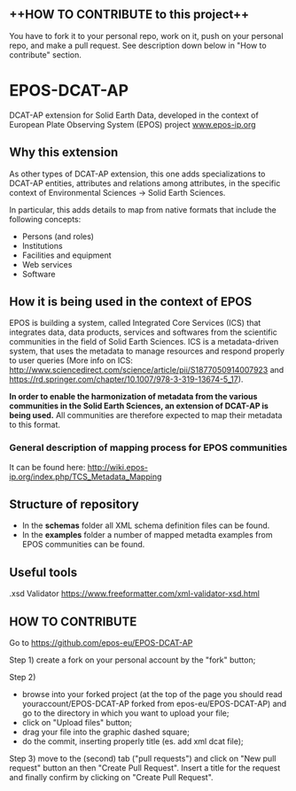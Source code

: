 ## ++HOW TO CONTRIBUTE to this project++
You have to fork it to your personal repo, work on it, push on your personal repo, and make a pull request. 
See description down below in "How to contribute" section.

# EPOS-DCAT-AP
DCAT-AP extension for Solid Earth Data, developed in the context of European Plate Observing System (EPOS) project www.epos-ip.org

## Why this extension
As other types of DCAT-AP extension, this one adds specializations to DCAT-AP entities, attributes and relations among attributes, in the specific context of Environmental Sciences -> Solid Earth Sciences.

In particular, this adds details to map from native formats that include the following concepts:
- Persons (and roles)
- Institutions
- Facilities and equipment
- Web services
- Software 

## How it is being used in the context of EPOS
EPOS is building a system, called Integrated Core Services (ICS) that integrates data, data products, services and softwares from the scientific communities in the field of Solid Earth Sciences.
ICS is a metadata-driven system, that uses the metadata to manage resources and respond properly to user queries (More info on ICS: http://www.sciencedirect.com/science/article/pii/S1877050914007923 and https://rd.springer.com/chapter/10.1007/978-3-319-13674-5_17).

**In order to enable the harmonization of metadata from the various communities in the Solid Earth Sciences, an extension of DCAT-AP is being used.**
All communities are therefore expected to map their metadata to this format.

### General description of mapping process for EPOS communities
It can be found here: http://wiki.epos-ip.org/index.php/TCS_Metadata_Mapping

## Structure of repository
- In the **schemas** folder all XML schema definition files can be found.
- In the **examples** folder a number of mapped metadta examples from EPOS communities can be found.

## Useful tools
.xsd Validator https://www.freeformatter.com/xml-validator-xsd.html

## HOW TO CONTRIBUTE
Go to https://github.com/epos-eu/EPOS-DCAT-AP

Step 1)
create a fork on your personal account by the "fork" button;

Step 2)
- browse into your forked project (at the top of the page you should read youraccount/EPOS-DCAT-AP forked from epos-eu/EPOS-DCAT-AP) and go to the directory in which you want to upload your file;
- click on "Upload files" button;
- drag your file into the graphic dashed square;
- do the commit, inserting properly title (es. add <MY NFO> xml dcat file);

Step 3)
move to the (second) tab ("pull requests") and click on "New pull request" button an then "Create Pull Request".
Insert a title for the request and finally confirm by clicking on "Create Pull Request".
